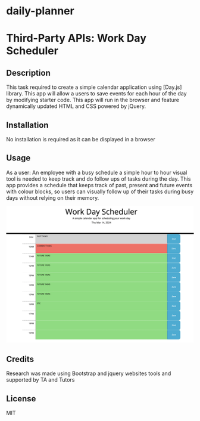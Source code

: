 # daily-planner
# Third-Party APIs: Work Day Scheduler

## Description

This task required to create a simple calendar application  using [Day.js] library. This app will allow a users to save events for each hour of the day by modifying starter code. This app will run in the browser and feature dynamically updated HTML and CSS powered by jQuery.

## Installation
No installation is required as it can be displayed in a browser

## Usage

As a user:  An employee with a busy schedule a simple hour to hour visual tool is needed to keep track and do follow ups of tasks during the day. This app provides a schedule that keeps track of past, present and future events with colour blocks, so users can visually follow up of their tasks during busy days without relying on their memory.


![image](assets/images/Screenshot.png)



## Credits
Research was made using Bootstrap and jquery websites tools and supported by TA and Tutors

## License
MIT
